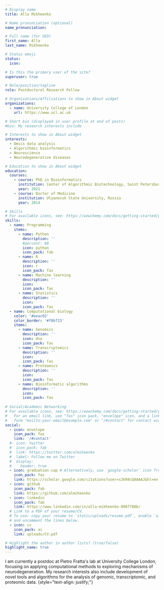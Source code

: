 ```yaml
---
# Display name
title: Alla Mikheenko

# Name pronunciation (optional)
name_pronunciation: 

# Full name (for SEO)
first_name: Alla
last_name: Mikheenko

# Status emoji
status:
  icon: 

# Is this the primary user of the site?
superuser: true

# Role/position/tagline
role: Postdoctoral Research Fellow

# Organizations/Affiliations to show in About widget
organizations:
  - name: University College of London
    url: https://www.ucl.ac.uk

# Short bio (displayed in user profile at end of posts)
#bio: My research interests include .

# Interests to show in About widget
interests:
  - Omics data analysis
  - Algorithmic bioinformatics
  - Neuroscience
  - Neurodegenerative diseases

# Education to show in About widget
education:
  courses:
    - course: PhD in Bioinformatics
      institution: Center of Algorithmic Biotechnology, Saint Petersburg State University, Russia
      year: 2021
    - course: Doctor of Medicine
      institution: Ulyanovsk State University, Russia
      year: 2014

# Skills
# For available icons, see: https://wowchemy.com/docs/getting-started/page-builder/#icons
skills:
  - name: Programming
    items:
      - name: Python
        description: ''
        #percent: 80
        icon: python
        icon_pack: fab
      - name: R
        description: ''
        icon: r
        icon_pack: fas
      - name: Machine learning
        description: ''
        icon: 
        icon_pack: fas
      - name: Statistics
        description: ''
        icon: 
        icon_pack: fas
  - name: Computational biology
    color: '#eeac02'
    color_border: '#f0bf23'
    items:
      - name: Genomics
        description: ''
        icon: dna
        icon_pack: fas
      - name: Transcriptomics
        description: ''
        icon: 
        icon_pack: fas
      - name: Proteomics
        description: ''
        icon: 
        icon_pack: fas
      - name: Bioinformatic algorithms
        description: ''
        icon: 
        icon_pack: fas
      
# Social/Academic Networking
# For available icons, see: https://wowchemy.com/docs/getting-started/page-builder/#icons
#   For an email link, use "fas" icon pack, "envelope" icon, and a link in the
#   form "mailto:your-email@example.com" or "/#contact" for contact widget.
social:
  - icon: envelope
    icon_pack: fas
    link: '/#contact'
  #- icon: twitter
  #  icon_pack: fab
  #  link: https://twitter.com/almiheenko
  #  label: Follow me on Twitter
  #  display:
  #    header: true
  - icon: graduation-cap # Alternatively, use `google-scholar` icon from `ai` icon pack
    icon_pack: fas
    link: https://scholar.google.com/citations?user=s3kR0cQAAAAJ&hl=en
  - icon: github
    icon_pack: fab
    link: https://github.com/almiheenko
  - icon: linkedin
    icon_pack: fab
    link: https://www.linkedin.com/in/alla-mikheenko-0987788b/
  # Link to a PDF of your resume/CV.
  # To use: copy your resume to `static/uploads/resume.pdf`, enable `ai` icons in `params.yaml`,
  # and uncomment the lines below.
  - icon: cv
    icon_pack: ai
    link: uploads/CV.pdf

# Highlight the author in author lists? (true/false)
highlight_name: true
---
```


I am currently a postdoc at Pietro Fratta's lab at University College London, focusing on applying computational methods to exploring mechanisms of neurodegeneration. My research interests also include development of novel tools and algorithms for the analysis of genomic, transcriptomic, and proteomic data. 
{style="text-align: justify;"}
